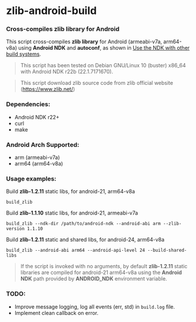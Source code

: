 # zlib-android-build

### Cross-compiles zlib library for Android

This script cross-compiles **zlib library** for Android (armeabi-v7a, arm64-v8a) using **Android NDK** and **autoconf**, as shown in [Use the NDK with other build systems](https://developer.android.com/ndk/guides/other_build_systems#autoconf).

> This script has been tested on Debian GNU/Linux 10 (buster) x86_64 with Android NDK r22b (22.1.7171670).

> This script download zlib source code from zlib official website (https://www.zlib.net/)

### Dependencies:

- Android NDK r22+
- curl
- make

### Android Arch Supported:

- arm (armeabi-v7a)
- arm64 (arm64-v8a)

### Usage examples:

Build **zlib-1.2.11** static libs, for android-21, arm64-v8a

```
build_zlib
```

Build **zlib-1.1.10** static libs, for android-21, armeabi-v7a

```
build_zlib --ndk-dir /path/to/android-ndk --android-abi arm --zlib-version 1.1.10
```

Build **zlib-1.2.11** static and shared libs, for android-24, arm64-v8a

```
build_zlib --android-abi arm64 --android-api-level 24 --build-shared-libs
```

> If the script is invoked with no arguments, by default **zlib-1.2.11** static libraries are compiled for android-21 arm64-v8a using the **Android NDK** path provided by **ANDROID_NDK** environment variable.

### TODO:

- Improve message logging, log all events (err, std) in `build.log` file.
- Implement clean callback on error.
